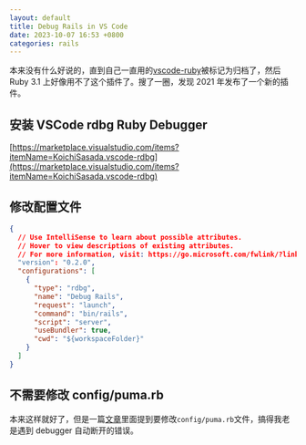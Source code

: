 ```yaml
---
layout: default
title: Debug Rails in VS Code
date: 2023-10-07 16:53 +0800
categories: rails
---
```


本来没有什么好说的，直到自己一直用的[vscode-ruby](https://github.com/rubyide/vscode-ruby)被标记为归档了，然后 Ruby 3.1 上好像用不了这个插件了。搜了一圈，发现 2021 年发布了一个新的插件。

## 安装 VSCode rdbg Ruby Debugger

[https://marketplace.visualstudio.com/items?itemName=KoichiSasada.vscode-rdbg](https://marketplace.visualstudio.com/items?itemName=KoichiSasada.vscode-rdbg)

## 修改配置文件

```json
{
  // Use IntelliSense to learn about possible attributes.
  // Hover to view descriptions of existing attributes.
  // For more information, visit: https://go.microsoft.com/fwlink/?linkid=830387
  "version": "0.2.0",
  "configurations": [
    {
      "type": "rdbg",
      "name": "Debug Rails",
      "request": "launch",
      "command": "bin/rails",
      "script": "server",
      "useBundler": true,
      "cwd": "${workspaceFolder}"
    }
  ]
}
```

## 不需要修改 config/puma.rb

本来这样就好了，但是一篇[文章](https://techblog.shippio.io/efficiency-at-your-fingertips-a-guide-to-local-ruby-on-rails-ide-setup-e2e203b48a0)里面提到要修改`config/puma.rb`文件，搞得我老是遇到 debugger 自动断开的错误。
